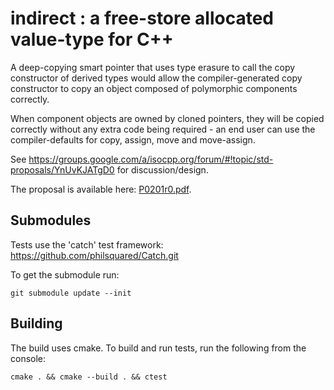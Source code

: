 # indirect : a free-store allocated value-type for C++

A deep-copying smart pointer that uses type erasure to call the copy
constructor of derived types would allow the compiler-generated copy
constructor to copy an object composed of polymorphic components correctly. 

When component objects are owned by cloned pointers, they will be copied
correctly without any extra code being required - an end user can use the
compiler-defaults for copy, assign, move and move-assign.

See <https://groups.google.com/a/isocpp.org/forum/#!topic/std-proposals/YnUvKJATgD0>
for discussion/design.

The proposal is available here: [P0201r0.pdf](./P0201r0.pdf).

## Submodules
Tests use the 'catch' test framework: <https://github.com/philsquared/Catch.git>

To get the submodule run:
  
    git submodule update --init

## Building
The build uses cmake. To build and run tests, run the following from the console:

    cmake . && cmake --build . && ctest

